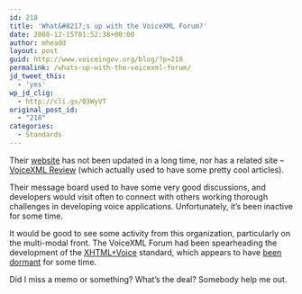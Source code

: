 ```yaml
---
id: 218
title: 'What&#8217;s up with the VoiceXML Forum?'
date: 2008-12-15T01:52:38+00:00
author: mheadd
layout: post
guid: http://www.voiceingov.org/blog/?p=218
permalink: /whats-up-with-the-voicexml-forum/
jd_tweet_this:
  - 'yes'
wp_jd_clig:
  - http://cli.gs/03WyVT
original_post_id:
  - "218"
categories:
  - Standards
---
```

Their <a href="http://www.voicexml.org/" target="_blank">website</a> has not been updated in a long time, nor has a related site &#8211; <a href="http://www.voicexml.org/Review/index.html" target="_blank">VoiceXML Review</a> (which actually used to have some pretty cool articles).

Their message board used to have some very good discussions, and developers would visit often to connect with others working thorough challenges in developing voice applications. Unfortunately, it&#8217;s been inactive for some time.

It would be good to see some activity from this organization, particularly on the multi-modal front. The VoiceXML Forum had been spearheading the development of the <a href="http://www.voicexml.org/specs/multimodal/index.html" target="_blank">XHTML+Voice</a> standard, which appears to have <a href="http://www.voicexml.org/spec.html" target="_blank">been dormant</a> for some time.

Did I miss a memo or something? What&#8217;s the deal? Somebody help me out.